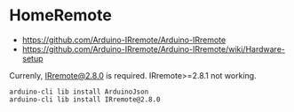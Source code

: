 # HomeRemote
- https://github.com/Arduino-IRremote/Arduino-IRremote
- https://github.com/Arduino-IRremote/Arduino-IRremote/wiki/Hardware-setup

Currenly, IRremote@2.8.0 is required.
IRremote>=2.8.1 not working.

```shell
arduino-cli lib install ArduinoJson
arduino-cli lib install IRremote@2.8.0
```
